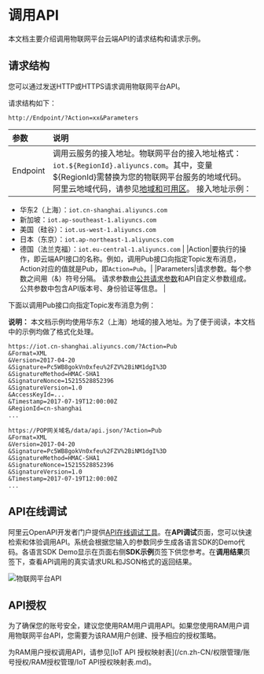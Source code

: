 # 调用API

本文档主要介绍调用物联网平台云端API的请求结构和请求示例。

## 请求结构

您可以通过发送HTTP或HTTPS请求调用物联网平台API。

请求结构如下：

```
http://Endpoint/?Action=xx&Parameters
```

|参数|说明|
|:-|:-|
|Endpoint|调用云服务的接入地址。物联网平台的接入地址格式：`iot.${RegionId}.aliyuncs.com`。其中，变量$\{RegionId\}需替换为您的物联网平台服务的地域代码。阿里云地域代码，请参见[地域和可用区]()。 接入地址示例：

-   华东2（上海）：`iot.cn-shanghai.aliyuncs.com`
-   新加坡：`iot.ap-southeast-1.aliyuncs.com`
-   美国（硅谷）：`iot.us-west-1.aliyuncs.com`
-   日本（东京）：`iot.ap-northeast-1.aliyuncs.com`
-   德国（法兰克福）：`iot.eu-central-1.aliyuncs.com` |
|Action|要执行的操作，即云端API接口的名称。例如，调用Pub接口向指定Topic发布消息，Action对应的值就是Pub，即`Action=Pub`。|
|Parameters|请求参数。每个参数之间用（&）符号分隔。 请求参数由[公共请求参数](/cn.zh-CN/云端开发指南/云端API参考/公共参数.md)和API自定义参数组成。公共参数中包含API版本号、身份验证等信息。 |

下面以调用Pub接口向指定Topic发布消息为例：

**说明：** 本文档示例均使用华东2（上海）地域的接入地址。为了便于阅读，本文档中的示例均做了格式化处理。

```
https://iot.cn-shanghai.aliyuncs.com/?Action=Pub
&Format=XML
&Version=2017-04-20
&Signature=Pc5WB8gokVn0xfeu%2FZV%2BiNM1dgI%3D
&SignatureMethod=HMAC-SHA1
&SignatureNonce=15215528852396
&SignatureVersion=1.0
&AccessKeyId=...
&Timestamp=2017-07-19T12:00:00Z
&RegionId=cn-shanghai
...
```

```
https://POP网关域名/data/api.json/?Action=Pub
&Format=XML
&Version=2017-04-20
&Signature=Pc5WB8gokVn0xfeu%2FZV%2BiNM1dgI%3D
&SignatureMethod=HMAC-SHA1
&SignatureNonce=15215528852396
&SignatureVersion=1.0
&Timestamp=2017-07-19T12:00:00Z
...
```

## API在线调试

阿里云OpenAPI开发者门户提供[API在线调试工具](https://next.api.aliyun.com/api/Iot)。在**API调试**页面，您可以快速检索和体验调用API。系统会根据您输入的参数同步生成各语言SDK的Demo代码。各语言SDK Demo显示在页面右侧**SDK示例**页签下供您参考。在**调用结果**页签下，查看API调用的真实请求URL和JSON格式的返回结果。

![物联网平台API](https://static-aliyun-doc.oss-accelerate.aliyuncs.com/assets/img/zh-CN/1135915161/p40697.png)

## API授权

为了确保您的账号安全，建议您使用RAM用户调用API。如果您使用RAM用户调用物联网平台API，您需要为该RAM用户创建、授予相应的授权策略。

为RAM用户授权调用API，请参见[IoT API 授权映射表](/cn.zh-CN/权限管理/账号授权/RAM授权管理/IoT API授权映射表.md)。

